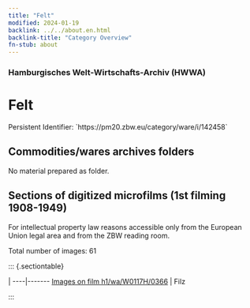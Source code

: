 ```yaml
---
title: "Felt"
modified: 2024-01-19
backlink: ../../about.en.html
backlink-title: "Category Overview"
fn-stub: about
---
```


### Hamburgisches Welt-Wirtschafts-Archiv (HWWA)

# Felt

<div class="hint">Persistent Identifier: `https://pm20.zbw.eu/category/ware/i/142458`</div>







## Commodities/wares archives folders





No material prepared as folder.



<a id="filmsections" />

## Sections of digitized microfilms (1st filming 1908-1949)

<p>For intellectual property law reasons accessible only from the European Union legal area and from the ZBW reading room.</p>



<p>Total number of images: 61</p>




::: {.sectiontable}

 | 
----|-------
<a class="btn" href="https://pm20.zbw.eu/film/h1/wa/W0117H/0366" rel="nofollow">Images on film h1/wa/W0117H/0366</a> | Filz


:::
















